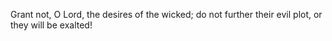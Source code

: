 Grant not, O Lord, the desires of the wicked; do not further their evil plot, or they will be exalted!
